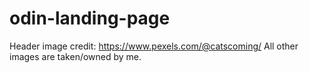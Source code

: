 # odin-landing-page
Header image credit: https://www.pexels.com/@catscoming/
All other images are taken/owned by me.
